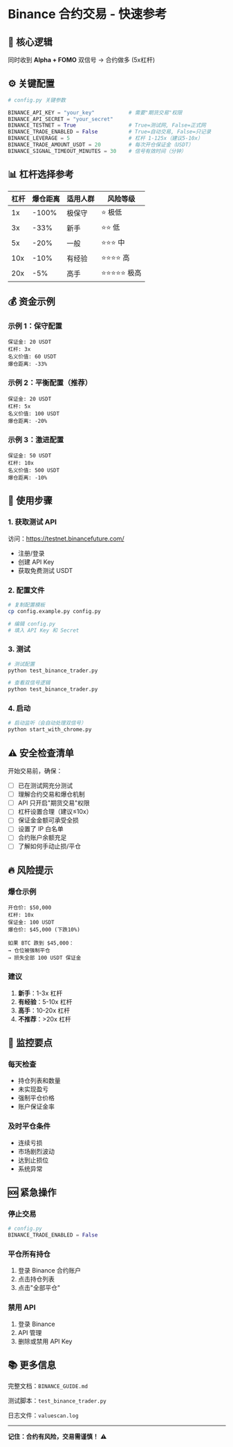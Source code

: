 # Binance 合约交易 - 快速参考

## 🎯 核心逻辑
同时收到 **Alpha + FOMO** 双信号 → 合约做多 (5x杠杆)

## ⚙️ 关键配置

```python
# config.py 关键参数

BINANCE_API_KEY = "your_key"           # 需要"期货交易"权限
BINANCE_API_SECRET = "your_secret"
BINANCE_TESTNET = True                 # True=测试网, False=正式网
BINANCE_TRADE_ENABLED = False          # True=自动交易, False=只记录
BINANCE_LEVERAGE = 5                   # 杠杆 1-125x（建议5-10x）
BINANCE_TRADE_AMOUNT_USDT = 20         # 每次开仓保证金（USDT）
BINANCE_SIGNAL_TIMEOUT_MINUTES = 30    # 信号有效时间（分钟）
```

## 📊 杠杆选择参考

| 杠杆 | 爆仓距离 | 适用人群 | 风险等级 |
|------|----------|----------|----------|
| 1x   | -100%    | 极保守   | ⭐ 极低  |
| 3x   | -33%     | 新手     | ⭐⭐ 低  |
| 5x   | -20%     | 一般     | ⭐⭐⭐ 中 |
| 10x  | -10%     | 有经验   | ⭐⭐⭐⭐ 高 |
| 20x  | -5%      | 高手     | ⭐⭐⭐⭐⭐ 极高 |

## 💰 资金示例

### 示例 1：保守配置
```
保证金: 20 USDT
杠杆: 3x
名义价值: 60 USDT
爆仓距离: -33%
```

### 示例 2：平衡配置（推荐）
```
保证金: 20 USDT
杠杆: 5x
名义价值: 100 USDT
爆仓距离: -20%
```

### 示例 3：激进配置
```
保证金: 50 USDT
杠杆: 10x
名义价值: 500 USDT
爆仓距离: -10%
```

## 🚀 使用步骤

### 1. 获取测试 API
访问：https://testnet.binancefuture.com/
- 注册/登录
- 创建 API Key
- 获取免费测试 USDT

### 2. 配置文件
```bash
# 复制配置模板
cp config.example.py config.py

# 编辑 config.py
# 填入 API Key 和 Secret
```

### 3. 测试
```bash
# 测试配置
python test_binance_trader.py

# 查看双信号逻辑
python test_binance_trader.py
```

### 4. 启动
```bash
# 启动监听（会自动处理双信号）
python start_with_chrome.py
```

## ⚠️ 安全检查清单

开始交易前，确保：

- [ ] 已在测试网充分测试
- [ ] 理解合约交易和爆仓机制
- [ ] API 只开启"期货交易"权限
- [ ] 杠杆设置合理（建议≤10x）
- [ ] 保证金金额可承受全损
- [ ] 设置了 IP 白名单
- [ ] 合约账户余额充足
- [ ] 了解如何手动止损/平仓

## 🔥 风险提示

### 爆仓示例
```
开仓价: $50,000
杠杆: 10x
保证金: 100 USDT
爆仓价: $45,000 (下跌10%)

如果 BTC 跌到 $45,000：
→ 仓位被强制平仓
→ 损失全部 100 USDT 保证金
```

### 建议
1. **新手**：1-3x 杠杆
2. **有经验**：5-10x 杠杆
3. **高手**：10-20x 杠杆
4. **不推荐**：>20x 杠杆

## 📱 监控要点

### 每天检查
- 持仓列表和数量
- 未实现盈亏
- 强制平仓价格
- 账户保证金率

### 及时平仓条件
- 连续亏损
- 市场剧烈波动
- 达到止损位
- 系统异常

## 🆘 紧急操作

### 停止交易
```python
# config.py
BINANCE_TRADE_ENABLED = False
```

### 平仓所有持仓
1. 登录 Binance 合约账户
2. 点击持仓列表
3. 点击"全部平仓"

### 禁用 API
1. 登录 Binance
2. API 管理
3. 删除或禁用 API Key

## 📚 更多信息

完整文档：`BINANCE_GUIDE.md`

测试脚本：`test_binance_trader.py`

日志文件：`valuescan.log`

---

**记住：合约有风险，交易需谨慎！** ⚠️
